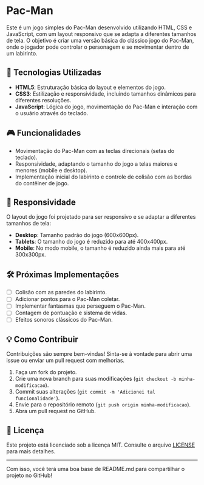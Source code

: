 # Pac-Man

Este é um jogo simples do Pac-Man desenvolvido utilizando HTML, CSS e JavaScript, com um layout responsivo que se adapta a diferentes tamanhos de tela. O objetivo é criar uma versão básica do clássico jogo do Pac-Man, onde o jogador pode controlar o personagem e se movimentar dentro de um labirinto.

## 🚀 Tecnologias Utilizadas

- **HTML5**: Estruturação básica do layout e elementos do jogo.
- **CSS3**: Estilização e responsividade, incluindo tamanhos dinâmicos para diferentes resoluções.
- **JavaScript**: Lógica do jogo, movimentação do Pac-Man e interação com o usuário através do teclado.

## 🎮 Funcionalidades

- Movimentação do Pac-Man com as teclas direcionais (setas do teclado).
- Responsividade, adaptando o tamanho do jogo a telas maiores e menores (mobile e desktop).
- Implementação inicial do labirinto e controle de colisão com as bordas do contêiner de jogo.

## 📱 Responsividade

O layout do jogo foi projetado para ser responsivo e se adaptar a diferentes tamanhos de tela:

- **Desktop**: Tamanho padrão do jogo (600x600px).
- **Tablets**: O tamanho do jogo é reduzido para até 400x400px.
- **Mobile**: No modo mobile, o tamanho é reduzido ainda mais para até 300x300px.

## 🛠️ Próximas Implementações

- [ ] Colisão com as paredes do labirinto.
- [ ] Adicionar pontos para o Pac-Man coletar.
- [ ] Implementar fantasmas que perseguem o Pac-Man.
- [ ] Contagem de pontuação e sistema de vidas.
- [ ] Efeitos sonoros clássicos do Pac-Man.

## 💡 Como Contribuir

Contribuições são sempre bem-vindas! Sinta-se à vontade para abrir uma issue ou enviar um pull request com melhorias.

1. Faça um fork do projeto.
2. Crie uma nova branch para suas modificações (`git checkout -b minha-modificacao`).
3. Commit suas alterações (`git commit -m 'Adicionei tal funcionalidade'`).
4. Envie para o repositório remoto (`git push origin minha-modificacao`).
5. Abra um pull request no GitHub.

## 📝 Licença

Este projeto está licenciado sob a licença MIT. Consulte o arquivo [LICENSE](LICENSE) para mais detalhes.

---

Com isso, você terá uma boa base de README.md para compartilhar o projeto no GitHub!

